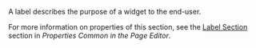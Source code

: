 
A label describes the purpose of a widget to the end-user. 

For more information on properties of this section, see the [Label Section](/refguide8/common-widget-properties/#label) section in *Properties Common in the Page Editor*. 
